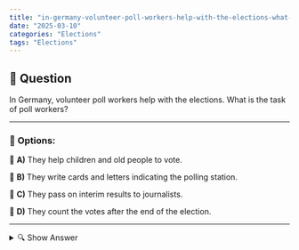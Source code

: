```yaml
---
title: "in-germany-volunteer-poll-workers-help-with-the-elections-what-is-the-task-of-poll-workers"
date: "2025-03-10"
categories: "Elections"
tags: "Elections"
---
```


## 📌 **Question**

In Germany, volunteer poll workers help with the elections. What is the task of poll workers?



---

### 📝 **Options:**

🔘 **A)** They help children and old people to vote.

🔘 **B)** They write cards and letters indicating the polling station.

🔘 **C)** They pass on interim results to journalists.

🔘 **D)** They count the votes after the end of the election.

---

<details>
  <summary>🔍 Show Answer</summary>

  <p>
💡  <b>Correct Answer:</b>  d
  </p>
  <p>
    📖<b>Explanation:</b>
    In Germany, volunteer poll workers play a central role in the conduct of elections. They support the orderly conduct of the election, for example by preparing the polling stations, explaining the election process and helping with technical procedures. After the polling stations close, they are often responsible for counting the votes. In addition, they ensure that all legal regulations are complied with and are available to answer questions from eligible voters. Their work is essential for transparent and fair elections.
  </p>
</details>
